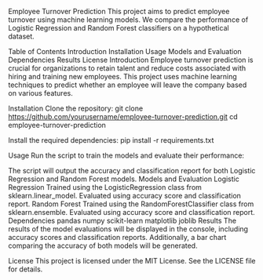 Employee Turnover Prediction
This project aims to predict employee turnover using machine learning models. We compare the performance of Logistic Regression and Random Forest classifiers on a hypothetical dataset.

Table of Contents
Introduction
Installation
Usage
Models and Evaluation
Dependencies
Results
License
Introduction
Employee turnover prediction is crucial for organizations to retain talent and reduce costs associated with hiring and training new employees. This project uses machine learning techniques to predict whether an employee will leave the company based on various features.

Installation
Clone the repository:
git clone https://github.com/yourusername/employee-turnover-prediction.git
cd employee-turnover-prediction

Install the required dependencies:
pip install -r requirements.txt

Usage
Run the script to train the models and evaluate their performance:

The script will output the accuracy and classification report for both Logistic Regression and Random Forest models.
Models and Evaluation
Logistic Regression
Trained using the LogisticRegression class from sklearn.linear_model.
Evaluated using accuracy score and classification report.
Random Forest
Trained using the RandomForestClassifier class from sklearn.ensemble.
Evaluated using accuracy score and classification report.
Dependencies
pandas
numpy
scikit-learn
matplotlib
joblib
Results
The results of the model evaluations will be displayed in the console, including accuracy scores and classification reports. Additionally, a bar chart comparing the accuracy of both models will be generated.

License
This project is licensed under the MIT License. See the LICENSE file for details.




